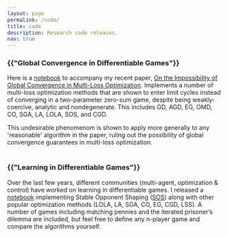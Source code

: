 ```yaml
---
layout: page
permalink: /code/
title: code
description: Research code releases.
nav: true
---
```


<h3 class="code">{{"Global Convergence in Differentiable Games"}}</h3>

Here is a [notebook](https://github.com/aletcher/impossibility-global-convergence) to accompany my recent paper, [On the Impossibility of Global Convergence in Multi-Loss Optimization](https://arxiv.org/pdf/2005.12649.pdf). Implements a number of multi-loss optimization methods that are shown to enter limit cycles instead of converging in a two-parameter zero-sum game, despite being weakly-coercive, analytic and nondegenerate. This includes GD, AGD, EG, OMD, CO, SGA, LA, LOLA, SOS, and CGD.

This undesirable phenomenom is shown to apply more generally to any 'reasonable' algorithm in the paper, ruling out the possibility of global convergence guarantees in multi-loss optimization.<br/><br/>


<h3 class="code">{{"Learning in Differentiable Games"}}</h3>

Over the last few years, different communities (multi-agent, optimization & control) have worked on learning in differentiable games. I released a [notebook](https://github.com/aletcher/stable-opponent-shaping) implementing Stable Opponent Shaping ([SOS](https://openreview.net/pdf?id=SyGjjsC5tQ)) along with other popular optimization methods (LOLA, LA, SGA, CO, EG, CGD, LSS). A number of games including matching pennies and the iterated prisoner’s dilemma are included, but feel free to define any n-player game and compare the algorithms yourself.
